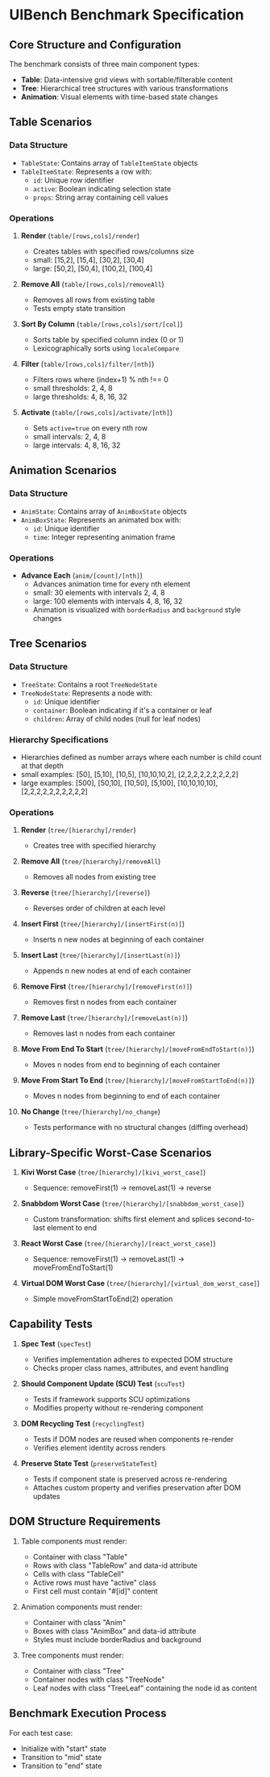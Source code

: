 # UIBench Benchmark Specification

## Core Structure and Configuration

The benchmark consists of three main component types:
- **Table**: Data-intensive grid views with sortable/filterable content
- **Tree**: Hierarchical tree structures with various transformations
- **Animation**: Visual elements with time-based state changes

## Table Scenarios

### Data Structure
- `TableState`: Contains array of `TableItemState` objects
- `TableItemState`: Represents a row with:
  - `id`: Unique row identifier
  - `active`: Boolean indicating selection state
  - `props`: String array containing cell values

### Operations
1. **Render** (`table/[rows,cols]/render`)
   - Creates tables with specified rows/columns size
   - small: [15,2], [15,4], [30,2], [30,4]
   - large: [50,2], [50,4], [100,2], [100,4]

2. **Remove All** (`table/[rows,cols]/removeAll`)
   - Removes all rows from existing table
   - Tests empty state transition

3. **Sort By Column** (`table/[rows,cols]/sort/[col]`)
   - Sorts table by specified column index (0 or 1)
   - Lexicographically sorts using `localeCompare`

4. **Filter** (`table/[rows,cols]/filter/[nth]`)
   - Filters rows where (index+1) % nth !== 0
   - small thresholds: 2, 4, 8
   - large thresholds: 4, 8, 16, 32

5. **Activate** (`table/[rows,cols]/activate/[nth]`)
   - Sets `active=true` on every nth row
   - small intervals: 2, 4, 8
   - large intervals: 4, 8, 16, 32

## Animation Scenarios

### Data Structure
- `AnimState`: Contains array of `AnimBoxState` objects
- `AnimBoxState`: Represents an animated box with:
  - `id`: Unique identifier
  - `time`: Integer representing animation frame

### Operations
- **Advance Each** (`anim/[count]/[nth]`)
  - Advances animation time for every nth element
  - small: 30 elements with intervals 2, 4, 8
  - large: 100 elements with intervals 4, 8, 16, 32
  - Animation is visualized with `borderRadius` and `background` style changes

## Tree Scenarios

### Data Structure
- `TreeState`: Contains a root `TreeNodeState`
- `TreeNodeState`: Represents a node with:
  - `id`: Unique identifier
  - `container`: Boolean indicating if it's a container or leaf
  - `children`: Array of child nodes (null for leaf nodes)

### Hierarchy Specifications
- Hierarchies defined as number arrays where each number is child count at that depth
- small examples: [50], [5,10], [10,5], [10,10,10,2], [2,2,2,2,2,2,2,2,2]
- large examples: [500], [50,10], [10,50], [5,100], [10,10,10,10], [2,2,2,2,2,2,2,2,2,2]

### Operations
1. **Render** (`tree/[hierarchy]/render`)
   - Creates tree with specified hierarchy

2. **Remove All** (`tree/[hierarchy]/removeAll`)
   - Removes all nodes from existing tree

3. **Reverse** (`tree/[hierarchy]/[reverse]`)
   - Reverses order of children at each level

4. **Insert First** (`tree/[hierarchy]/[insertFirst(n)]`)
   - Inserts n new nodes at beginning of each container

5. **Insert Last** (`tree/[hierarchy]/[insertLast(n)]`)
   - Appends n new nodes at end of each container

6. **Remove First** (`tree/[hierarchy]/[removeFirst(n)]`)
   - Removes first n nodes from each container

7. **Remove Last** (`tree/[hierarchy]/[removeLast(n)]`)
   - Removes last n nodes from each container

8. **Move From End To Start** (`tree/[hierarchy]/[moveFromEndToStart(n)]`)
   - Moves n nodes from end to beginning of each container

9. **Move From Start To End** (`tree/[hierarchy]/[moveFromStartToEnd(n)]`)
   - Moves n nodes from beginning to end of each container

10. **No Change** (`tree/[hierarchy]/no_change`)
    - Tests performance with no structural changes (diffing overhead)

## Library-Specific Worst-Case Scenarios

1. **Kivi Worst Case** (`tree/[hierarchy]/[kivi_worst_case]`)
   - Sequence: removeFirst(1) → removeLast(1) → reverse

2. **Snabbdom Worst Case** (`tree/[hierarchy]/[snabbdom_worst_case]`)
   - Custom transformation: shifts first element and splices second-to-last element to end

3. **React Worst Case** (`tree/[hierarchy]/[react_worst_case]`)
   - Sequence: removeFirst(1) → removeLast(1) → moveFromEndToStart(1)

4. **Virtual DOM Worst Case** (`tree/[hierarchy]/[virtual_dom_worst_case]`)
   - Simple moveFromStartToEnd(2) operation

## Capability Tests

1. **Spec Test** (`specTest`)
   - Verifies implementation adheres to expected DOM structure
   - Checks proper class names, attributes, and event handling

2. **Should Component Update (SCU) Test** (`scuTest`)
   - Tests if framework supports SCU optimizations
   - Modifies property without re-rendering component

3. **DOM Recycling Test** (`recyclingTest`)
   - Tests if DOM nodes are reused when components re-render
   - Verifies element identity across renders

4. **Preserve State Test** (`preserveStateTest`)
   - Tests if component state is preserved across re-rendering
   - Attaches custom property and verifies preservation after DOM updates

## DOM Structure Requirements

1. Table components must render:
   - Container with class "Table"
   - Rows with class "TableRow" and data-id attribute
   - Cells with class "TableCell"
   - Active rows must have "active" class
   - First cell must contain "#[id]" content

2. Animation components must render:
   - Container with class "Anim"
   - Boxes with class "AnimBox" and data-id attribute
   - Styles must include borderRadius and background

3. Tree components must render:
   - Container with class "Tree"
   - Container nodes with class "TreeNode"
   - Leaf nodes with class "TreeLeaf" containing the node id as content

## Benchmark Execution Process
For each test case:
- Initialize with "start" state
- Transition to "mid" state
- Transition to "end" state
